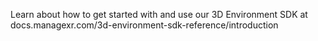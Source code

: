 Learn about how to get started with and use our 3D Environment SDK at docs.managexr.com/3d-environment-sdk-reference/introduction
